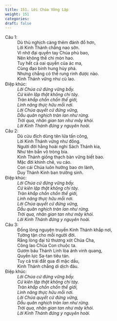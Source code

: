 ```yaml
---
title: 151. Lời Chúa Vững Lập
weight: 151
categories: 
draft: false
---
```

<dl><dt>Câu 1:</dt><dd data-verse="1">Dù thù nghịch càng thêm đánh đổ hơn, <br/>Lời Kinh Thánh chẳng nao sờn. <br/>Vì nhờ đại quyền tay Chúa phủ bao, <br/>Nên không thế chi mòn hao. <br/>Tuy hết cả oai quyền của ác ma, <br/>Cùng đạo binh hung hủy phá. <br/>Nhưng chẳng có thể rung rinh được nào. <br/>Kinh Thánh vững như cù lao. </dd><dt>Điệp khúc:</dt><dd data-chorus="1"><em>Lời Chúa cứ đứng vững bấy. <br/>Cứ kiên lập thật không chi tày. <br/>Tràn khắp chốn chốn thế giới, <br/>Linh năng thực hữu mỗi nơi. <br/>Lời Chúa quyết cứ đứng vững, <br/>Dẫu quân nghịch tràn lan như rừng. <br/>Trời qua, nhân gian tan như mây khói. <br/>Lời Kinh Thánh đứng y nguyên hoài. </em></dd><dt>Câu 2:</dt><dd data-verse="2">Dù cừu địch dùng tên lửa tấn công, <br/>Lời Kinh Thánh vững như đồng. <br/>Người đời hằng hoài nghi Sách Thánh kia, <br/>Như tên bắn vô tròng bia. <br/>Kinh Thánh giống thạch bàn vững biết bao. <br/>Mặc đời khinh chê, vu cáo. <br/>Con cái Chúa luôn hưởng bao ơn lành, <br/>Duy Thánh Kinh ban trường sinh. </dd><dt>Điệp khúc:</dt><dd data-chorus="1"><em>Lời Chúa cứ đứng vững bấy. <br/>Cứ kiên lập thật không chi tày. <br/>Tràn khắp chốn chốn thế giới, <br/>Linh năng thực hữu mỗi nơi. <br/>Lời Chúa quyết cứ đứng vững, <br/>Dẫu quân nghịch tràn lan như rừng. <br/>Trời qua, nhân gian tan như mây khói. <br/>Lời Kinh Thánh đứng y nguyên hoài. </em></dd><dt>Câu 3:</dt><dd data-verse="3">Đồng lòng nguyện truyền Kinh Thánh khắp nơi, <br/>Tường tận cho mỗi người đời. <br/>Rằng lòng đại từ thương xót Chúa Cha, <br/>Công lao Chúa Con chuộc ta. <br/>Gươm báu Thánh Linh lòa ánh vinh quang, <br/>Quyền lực Sa-tan tiêu tán. <br/>Tuy cả trái đất qua đi mặc dầu, <br/>Kinh Thánh chẳng di dịch đâu. </dd><dt>Điệp khúc:</dt><dd data-chorus="1"><em>Lời Chúa cứ đứng vững bấy. <br/>Cứ kiên lập thật không chi tày. <br/>Tràn khắp chốn chốn thế giới, <br/>Linh năng thực hữu mỗi nơi. <br/>Lời Chúa quyết cứ đứng vững, <br/>Dẫu quân nghịch tràn lan như rừng. <br/>Trời qua, nhân gian tan như mây khói. <br/>Lời Kinh Thánh đứng y nguyên hoài. </em></dd></dl>